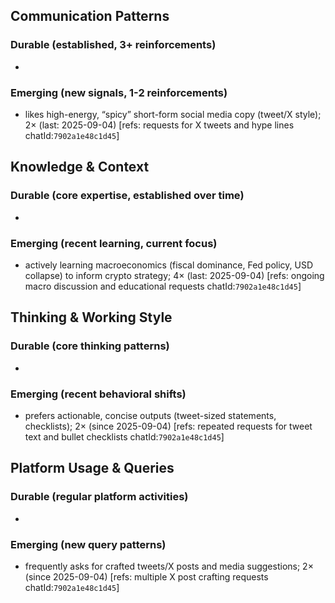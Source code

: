 ## Communication Patterns
### Durable (established, 3+ reinforcements)
- 

### Emerging (new signals, 1-2 reinforcements)
- likes high-energy, “spicy” short-form social media copy (tweet/X style); 2× (last: 2025-09-04) [refs: requests for X tweets and hype lines chatId:`7902a1e48c1d45`]

## Knowledge & Context
### Durable (core expertise, established over time)
- 

### Emerging (recent learning, current focus)  
- actively learning macroeconomics (fiscal dominance, Fed policy, USD collapse) to inform crypto strategy; 4× (last: 2025-09-04) [refs: ongoing macro discussion and educational requests chatId:`7902a1e48c1d45`]

## Thinking & Working Style
### Durable (core thinking patterns)
- 

### Emerging (recent behavioral shifts)
- prefers actionable, concise outputs (tweet-sized statements, checklists); 2× (since 2025-09-04) [refs: repeated requests for tweet text and bullet checklists chatId:`7902a1e48c1d45`]

## Platform Usage & Queries
### Durable (regular platform activities)
- 

### Emerging (new query patterns)
- frequently asks for crafted tweets/X posts and media suggestions; 2× (since 2025-09-04) [refs: multiple X post crafting requests chatId:`7902a1e48c1d45`]